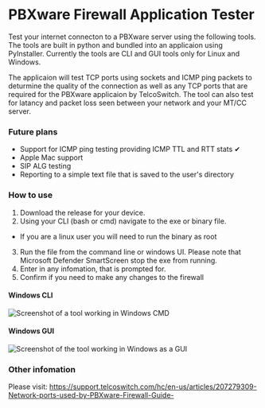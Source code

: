 # PBXware Firewall Application Tester 

Test your internet connecton to a PBXware server using the following tools. The tools are built in python and bundled into an applicaion using PyInstaller. Currently the tools are CLI and GUI tools only for Linux and Windows. 

The applicaion will test TCP ports using sockets and ICMP ping packets to deturmine the quality of the connection as well as any TCP ports that are required for the PBXware applicaion by TelcoSwitch. The tool can also test for latancy and packet loss seen between your network and your MT/CC server. 

### Future plans
* Support for ICMP ping testing providing ICMP TTL and RTT stats ✔
* Apple Mac support 
* SIP ALG testing
* Reporting to a simple text file that is saved to the user's directory

### How to use
1. Download the release for your device. 
2. Using your CLI (bash or cmd) navigate to the exe or binary file.
  - If you are a linux user you will need to run the binary as root
3. Run the file from the command line or windows UI. Please note that Microsoft Defender SmartScreen stop the exe from running. 
4. Enter in any infomation, that is prompted for. 
5. Confirm if you need to make any changes to the firewall

#### Windows CLI
![Screenshot of a tool working in Windows CMD](https://github.com/Kerleyt00/PBXware-firewall-tester/blob/main/image%20(6).png)

#### Windows GUI
![Screenshot of the tool working in Windows as a GUI](https://github.com/Kerleyt00/PBXware-firewall-tester/blob/main/gui_screenshot.png)

### Other infomation 

Please visit: https://support.telcoswitch.com/hc/en-us/articles/207279309-Network-ports-used-by-PBXware-Firewall-Guide-
